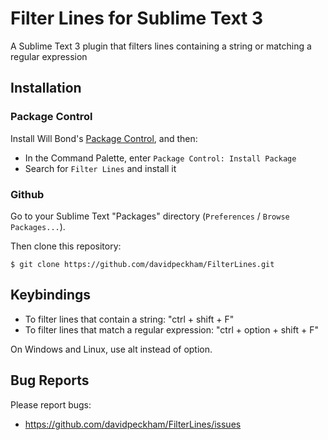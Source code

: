 Filter Lines for Sublime Text 3
===============================
A Sublime Text 3 plugin that filters lines containing a string or matching a regular expression

Installation
------------

### Package Control ###
Install Will Bond's [Package Control](http://wbond.net/sublime_packages/package_control), and then:

* In the Command Palette, enter `Package Control: Install Package`
* Search for `Filter Lines` and install it

### Github ###
Go to your Sublime Text "Packages" directory (`Preferences` / `Browse Packages...`).

Then clone this repository:

    $ git clone https://github.com/davidpeckham/FilterLines.git

Keybindings
-----------
- To filter lines that contain a string:  "ctrl + shift + F"
- To filter lines that match a regular expression:  "ctrl + option + shift + F"

On Windows and Linux, use alt instead of option.

Bug Reports
-----------
Please report bugs:

* https://github.com/davidpeckham/FilterLines/issues

